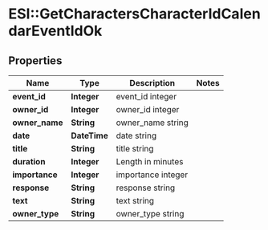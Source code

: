 # ESI::GetCharactersCharacterIdCalendarEventIdOk

## Properties
Name | Type | Description | Notes
------------ | ------------- | ------------- | -------------
**event_id** | **Integer** | event_id integer | 
**owner_id** | **Integer** | owner_id integer | 
**owner_name** | **String** | owner_name string | 
**date** | **DateTime** | date string | 
**title** | **String** | title string | 
**duration** | **Integer** | Length in minutes | 
**importance** | **Integer** | importance integer | 
**response** | **String** | response string | 
**text** | **String** | text string | 
**owner_type** | **String** | owner_type string | 


